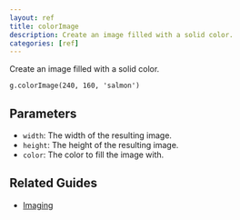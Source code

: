 ```yaml
---
layout: ref
title: colorImage
description: Create an image filled with a solid color.
categories: [ref]
---
```

Create an image filled with a solid color.

    g.colorImage(240, 160, 'salmon')

## Parameters
- `width`: The width of the resulting image.
- `height`: The height of the resulting image.
- `color`: The color to fill the image with.

## Related Guides
- [Imaging](/guide/image.html)
